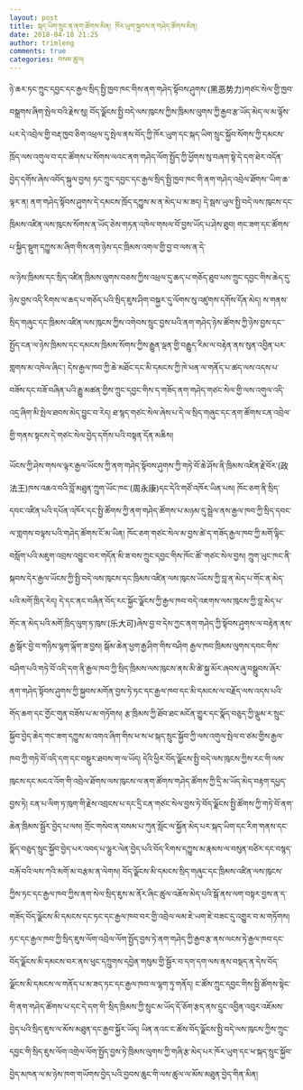 ```yaml
---
layout: post
title: སྐད་ཡིག་སྲུང་ན་ནག་ཚོགས་མིན། ཁོར་ཡུག་སྐྱབས་ན་གཤེད་ཚོགས་མིན།
date: 2018-04-18 21:25
author: trimleng
comments: true
categories: བསམ་ཚུལ།
---
```

<span style="font-weight: 400;">ཉེ་ཆར་ཏང་ཀྲུང་དབྱང་དང་རྒྱལ་སྲིད་སྤྱི་ཁྱབ་ཁང་གིས་ནག་གཤེད་སྟོབས་ཤུགས་(黑恶势力)གཙང་སེལ་གྱི་ཁྱབ་བསྒྲགས་ཞིག་སྤེལ་བའི་རྗེས་སུ། བོད་ལྗོངས་སྤྱི་བདེ་ལས་ཁུངས་ཀྱིས་ཁྲིམས་ལུགས་ཀྱི་རྒྱབ་རྩ་ཡོད་མེད་ལ་མ་ལྟོས་པར་དེ་འབྲེལ་གྱི་བརྡ་ཁྱབ་ཅིག་འཕྲལ་དུ་སྤེལ་ནས་བོད་ཀྱི་ཁོར་ཡུག་དང་སྐད་ཡིག་སྲུང་སྐྱོབ་སོགས་ཀྱི་དམངས་ཁྲོད་ལས་འགུལ་བ་དང་ཚོགས་པ་སོགས་ལའང་ནག་གཤེད་ལོག་སྤྱོད་ཀྱི་ཕྱོགས་སུ་བཞག་སྟེ་དེ་དག་ཐེར་འདོན་བྱེད་དགོས་ཞེས་འབོད་སྐུལ་བྱས། ཏང་ཀྲུང་དབྱང་དང་རྒྱལ་སྲིད་སྤྱི་ཁྱབ་ཁང་གི་ནག་གཤེད་འབྲེལ་ཐོགས་་ཡིག་ཆ་ལྟར་ན། ནག་གཤེད་སྟོབས་ཤུགས་དེ་དམངས་ཁྲོད་དཀྱུས་མ་ན་མེད་པ་མ་ཟད། དེ་སྦས་ཡུལ་སྤྱི་བདེ་ལས་ཁུངས་དང་ཁྲིམས་འཛིན་ལས་ཁུངས་སོགས་ན་ཡོད་ཅེས་གཏན་འཁེལ་གསལ་བོ་བྱས་ཡོད་པ་ཤེས་ཐུབ། གང་ཟག་དང་ཚོགས་པ་སྐྱིད་སྡུག་དཀྱུས་མ་ཞིག་གིས་ནག་ཉེས་དང་ཁྲིམས་འགལ་གྱི་བྱ་བ་ལས་ན་དེ་</span>

<!--more--><span style="font-weight: 400;">ལ་ཉེས་ཁྲིམས་དང་སྲིད་འཛིན་ཁྲིམས་ལུགས་བཅས་ཀྱིས་འཕྲལ་དུ་ཆད་པ་གཅོད་ཐུབ་པས་ཀྲུང་དབྱང་གིས་ཆེད་དུ་ཉེས་བྱས་འདི་རིགས་ལ་ཆད་པ་གཅོད་པའི་སྲིད་ཇུས་ཤིག་བསྐྱར་དུ་ལོགས་སུ་འཛུགས་དགོས་དོན་མེད། ས་གནས་སྲིད་གཞུང་དང་ཁྲིམས་འཛིན་ལས་ཁུངས་ཀྱིས་འགེབས་སྲུང་བྱས་པའི་ནག་གཤེད་ཉེས་ཚོགས་ཀྱི་ཉེས་བྱས་དང་་སྤྱོད་ངན་ལ་ཉེས་ཁྲིམས་དང་དམངས་ཁྲིམས་སོགས་ཀྱིས་རྒྱུན་ལྡན་གྱི་བརྒྱུད་རིམ་ལ་བརྟེན་ནས་སུན་འབྱིན་པར་གླགས་མ་འཁེལ་ཞིང་། དེས་རྒྱལ་ཁབ་ཀྱི་ཆེ་མཐོང་དང་མི་དམངས་ཀྱི་ཁེ་ཕན་ལ་གནོད་པ་ཚད་ལས་འདས་པ་བཟོས་དང་བཟོ་བཞིན་པའི་རྒྱུ་མཚན་གྱིས་ཀྲུང་དབྱང་གིས་ད་གཟོད་ནག་གཤེད་གཙང་སེལ་གྱི་ལས་འགུལ་འདི་འདྲ་ཞིག་མི་སྤེལ་ཐབས་མེད་བྱུང་བ་རེད། ཐ་སྙད་གཙང་སེལ་ཞེས་པ་དེ་ལ་སྲིད་གཞུང་དང་ནག་ཚོགས་ངན་འབྲེལ་གྱི་གནས་སྟངས་དེ་གཙང་སེལ་བྱེད་དགོས་པའི་བསྟན་དོན་མཆིས། </span>

<span style="font-weight: 400;">ཡོངས་ཀྱི་ཤེས་གསལ་ལྟར་རྒྱལ་ཡོངས་ཀྱི་ནག་གཤེད་སྟོབས་ཤུགས་ཀྱི་གཏེ་བོ་ཆེ་ཤོས་ནི་ཁྲིམས་འཛིན་རྗེ་བོར་(政法王)ཁས་འཆའ་བའི་བློ་མཐུན་ཀྲུག་ཡོང་ཁང་(周永康)དང་དེའི་གཙོ་འཁོར་ཡིན་པས། ཁོང་ཅག་ནི་སྲིད་དབང་འཛིན་པའི་དཔོན་འཁོར་དང་སྤྱི་ཚོགས་ཀྱི་ནག་གཤེད་ཚོགས་པ་མཉམ་དུ་སྦྲེལ་ནས་རྒྱལ་ཁབ་ཀྱི་སྲིད་དབང་ལ་གླགས་བལྟས་པའི་གཤེད་ཚོགས་ངོ་མ་ཡིན། ཁོང་ཅག་གཙང་སེལ་མ་བྱས་ཚེ་ད་གཟོད་རྒྱལ་ཁབ་ཀྱི་མགོ་ལྟིང་བསློག་པའི་མཇུག་འབྲས་འབྱུང་བར་གདོན་མི་ཟ་བས་ཀྲུང་དབྱང་གིས་ཁོང་ཚོ་་གཙང་སེལ་བྱས། ཀྲུག་ཡུང་ཁང་ནི་སྐབས་དེར་རྒྱལ་ཡོངས་ཀྱི་སྤྱི་བདེ་ལས་ཁུངས་དང་ཁྲིམས་འཛིན་ལས་ཁུངས་ཡོངས་ཀྱི་བླ་ན་མེད་པ་གོང་ན་མེད་པའི་མགོ་ཁྲིད་རེད། དེ་དང་ནང་བཞིན་བོད་རང་སྐྱོང་ལྗོངས་ཀྱི་རྒྱལ་ཁབ་བདེ་འཇགས་ལས་ཁུངས་ཀྱི་བླ་མེད་པ་གོང་ན་མེད་པའི་མགོ་ཁྲིད་ལུག་ཏ་ཁུས་(乐大可)ཞེས་བྱ་བ་དེས་ཀྱང་ནག་གཤེད་ཀྱི་སྟོབས་ཤུགས་ལ་བརྟེན་ནས་རྒྱ་སྒོར་བྱེ་བ་གཉིས་ལྷག་ལྐོག་ཟ་བྱས། སྒོམ་ཆེན་ཕྱག་རྒྱ་ཤིག་གིས་བཤིག རྒྱལ་ཁབ་ཁྲིམས་ལུགས་དབང་གིས་བཤིག་པའི་གཏེ་བོ་འདི་དག་ནི་རྒྱལ་ཁབ་ཀྱི་སྲིད་ཁྲིམས་ལས་ཁུངས་ནས་མི་ཚེ་སྐྱ་མོར་ཞབས་ཞུ་བསྒྲུབས་ཞོར་ནག་གཤེད་སྟོབས་ཤུགས་ཀྱི་སྐྱབས་མགོན་བྱས་ཏེ་ཏང་དང་རྒྱལ་ཁབ་དང་མི་དམངས་ལ་བརྗོད་ལས་འདས་པའི་གོད་ཆག་དང་གྱོང་གུན་བཟོས་པ་མ་གཏོགས། རྩ་ཁྲིམས་ཀྱི་ཐོབ་ཐང་མངོན་གྱུར་དང་སྣོད་བཅུད་ཀྱི་ལྡུམ་ར་སྲུང་སྐྱོབ་བྱེད་ཆེད་གང་ཟག་དཀྱུས་མ་འགའ་ཞིག་གིས་ཕ་ས་ཕ་སྐད་སྲུང་སྐྱོབ་ཀྱི་ལས་འགུལ་སྤེལ་བ་ཙམ་གྱིས་རྒྱལ་ཁབ་ཀྱི་གཏེ་བོ་འདི་དག་དང་བསྡུར་ཐབས་ག་ལ་ཡོད། དེའི་ཕྱིར་བོད་ལྗོངས་སྤྱི་བདེ་ལས་ཁུངས་ཀྱིས་རང་གི་ལས་ཁུངས་དང་མངའ་འོག་གི་འབྲེལ་ཐོགས་ལས་ཁུངས་ལ་ནག་ཚོགས་གཤེད་ཚོགས་ཀྱི་དྲི་མ་ཡོད་མེད་བརྟག་དཔྱད་བྱས་ཏེ། ངན་པ་ལིག་ཏ་ཁུག་གི་རྗེས་འབྲངས་པ་དང་དྲི་ངན་གཙང་སེལ་བྱས་ཏེ་བོད་ལྗོངས་སྤྱི་ཚོགས་ཀྱི་གཏེ་བོ་ནག་ཆེན་ཁྲིམས་སྦྱོར་བྱེད་པ་ལས། གྲོང་གསེབ་ན་བསམ་པ་ཀུན་སློང་ལ་སྐྱོན་མེད་པར་སྐད་ཡིག་དང་རིག་གནས་དང་སྣོད་བཅུད་སྲུང་སྐྱོབ་བྱེད་པར་འབད་པ་ལྷུར་ལེན་བྱེད་པའི་བོད་རིགས་དཀྱུས་མ་རྣམས་ལ་བསུན་བཙིར་དང་བསྙད་བརྐོ་བའི་ལས་ཀའི་མགོ་མ་བརྩམ་ན་ལེགས། བོད་ལྗོངས་མི་དམངས་སྲིད་གཞུང་དང་ཁྲིམས་འཛིན་ལས་ཁུངས་ཀྱིས་ཏང་དང་རྒྱལ་ཁབ་ཀྱིས་ནག་སེལ་སྲིད་ཇུས་མ་ནོར་ཞིང་ཚུལ་འཆོས་མེད་པའི་སྒོ་ནས་ལག་བསྟར་བྱས་ན་ད་གཟོད་བོད་ལྗོངས་མི་དམངས་དང་ཏང་དང་རྒྱལ་ཁབ་བར་གྱི་འབྲེལ་ལམ་ཇེ་ཡག་ཇེ་བཟང་དུ་འགྱུར་བ་མ་གཏོགས། ཏང་དང་རྒྱལ་ཁབ་ཀྱི་སྲིད་ཇུས་ལོག་འབྲེལ་ལོག་སྤྱོད་བྱས་ཏེ་ནག་གཤེད་ཀྱི་རྒྱབ་རྩ་ནས་ལངས་ཏེ་རྒྱལ་ཁབ་དང་བོད་ལྗོངས་མི་དམངས་བར་ནས་ཕུང་དཀྲུགས་དབྱེན་གསུམ་གྱི་སྦྱོར་བ་དག་དག་ལས་ནས་བསྡད་ན་དེས་བོད་ལྗོངས་མི་དམངས་ལ་གནོད་པ་མ་ཟད་ཏང་དང་རྒྱལ་ཁབ་ལ་ལྷག་ཏུ་གནོད། ང་ཚོས་ཀྲུང་དབྱང་གིས་སྤྱི་ཚོགས་སྟེང་གི་ནག་གཤེད་ཚོགས་པ་དང་དེ་དག་གི་་སྲིད་ཁྲིམས་ཀྱི་སྲུང་མ་ཡོད་དོ་ཅོག་རྩད་ནས་དྲུང་འབྱིན་འབུར་འཇོམས་བྱེད་པའི་སྲིད་ཇུས་ལ་མོས་མཐུན་དང་རྒྱབ་སྐྱོར་ཡོད། ཡིན་ནའང་ང་ཚོས་བོད་ལྗོངས་སྤྱི་བདེ་ལས་ཁུངས་ཀྱིས་ཀྲུང་དབྱང་གི་སྲིད་ཇུས་ལོག་འགྲེལ་ལོག་སྤྱོད་བྱས་ཏེ་ཁྲིམས་ལུགས་ཀྱི་གཞི་རྩ་མེད་པར་ཁོར་ཡུག་དང་ཕ་སྐད་སྲུང་སྐྱོབ་བྱེད་མཁན་ལ་མ་ཉེས་ཁག་གཡོགས་བྱེད་པའི་བྱབས་ཆུང་གི་ལས་ཚུལ་ལ་མོས་མཐུན་བྱེད་གིན་མིན།</span>

&nbsp;
